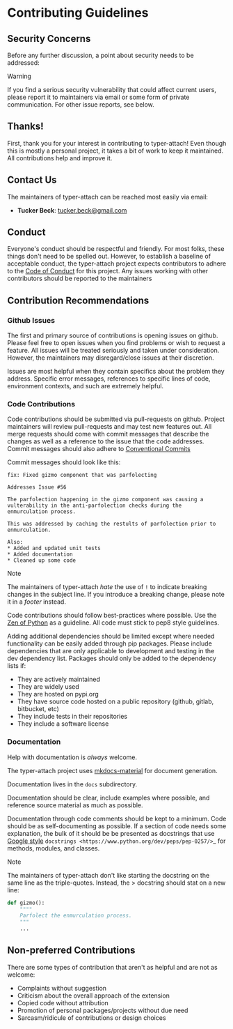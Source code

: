 # Contributing Guidelines

## Security Concerns

Before any further discussion, a point about security needs to be addressed:

> [!WARNING]
> If you find a serious security vulnerability that could affect current users, please report it to maintainers via
> email or some form of private communication. For other issue reports, see below.


## Thanks!

First, thank you for your interest in contributing to typer-attach! Even though this is mostly a personal project,
it takes a bit of work to keep it maintained. All contributions help and improve it.


## Contact Us

The maintainers of typer-attach can be reached most easily via email:

* **Tucker Beck**: [tucker.beck@gmail.com](mailto:tucker.beck@gmail.com)


## Conduct

Everyone's conduct should be respectful and friendly. For most folks, these things don't need to be spelled out.
However, to establish a baseline of acceptable conduct, the typer-attach project expects contributors to adhere to
the [Code of Conduct](./CONDUCT.md) for this project. Any issues working with other contributors should be reported to
the maintainers


## Contribution Recommendations

### Github Issues

The first and primary source of contributions is opening issues on github. Please feel free to open issues when you find
problems or wish to request a feature. All issues will be treated seriously and taken under consideration. However, the
maintainers may disregard/close issues at their discretion.

Issues are most helpful when they contain specifics about the problem they address. Specific error messages, references
to specific lines of code, environment contexts, and such are extremely helpful.


### Code Contributions

Code contributions should be submitted via pull-requests on github. Project maintainers will review pull-requests and
may test new features out. All merge requests should come with commit messages that describe the changes as well as a
reference to the issue that the code addresses. Commit messages should also adhere to
[Conventional Commits](https://www.conventionalcommits.org/en/v1.0.0/)

Commit messages should look like this:

```
fix: Fixed gizmo component that was parfolecting

Addresses Issue #56

The parfolection happening in the gizmo component was causing a vulterability in the anti-parfolection checks during the
enmurculation process.

This was addressed by caching the restults of parfolection prior to enmurculation.

Also:
* Added and updated unit tests
* Added documentation
* Cleaned up some code
```

> [!Note]
> The maintainers of typer-attach _hate_ the use of `!` to indicate breaking changes in the subject line. If you
> introduce a breaking change, please note it in a _footer_ instead.

Code contributions should follow best-practices where possible. Use the
[Zen of Python](https://www.python.org/dev/peps/pep-0020/) as a guideline. All code must stick to pep8 style guidelines.

Adding additional dependencies should be limited except where needed functionality can be easily added through pip
packages. Please include dependencies that are only applicable to development and testing in the dev dependency list.
Packages should only be added to the dependency lists if:

* They are actively maintained
* They are widely used
* They are hosted on pypi.org
* They have source code hosted on a public repository (github, gitlab, bitbucket, etc)
* They include tests in their repositories
* They include a software license


### Documentation

Help with documentation is *always* welcome.

The typer-attach project uses [mkdocs-material](https://squidfunk.github.io/mkdocs-material/) for document
generation.

Documentation lives in the `docs` subdirectory.

Documentation should be clear, include examples where possible, and reference source material as much as possible.

Documentation through code comments should be kept to a minimum. Code should
be as self-documenting as possible. If a section of code needs some explanation,
the bulk of it should be be presented as docstrings that use
[Google style](https://google.github.io/styleguide/pyguide.html#38-comments-and-docstrings)
`docstrings <https://www.python.org/dev/peps/pep-0257/>`_ for methods, modules,
and classes.

> [!Note]
> The maintainers of typer-attach don't like starting the docstring on the same line as the triple-quotes.
> Instead, the > docstring should stat on a new line:
>
> ```python
> def gizmo():
>     """"
>     Parfolect the enmurculation process.
>     """
>     ...
> ```


## Non-preferred Contributions

There are some types of contribution that aren't as helpful and are not as welcome:

* Complaints without suggestion
* Criticism about the overall approach of the extension
* Copied code without attribution
* Promotion of personal packages/projects without due need
* Sarcasm/ridicule of contributions or design choices
